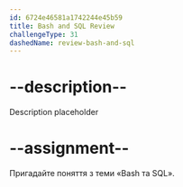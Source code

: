 ```yaml
---
id: 6724e46581a1742244e45b59
title: Bash and SQL Review
challengeType: 31
dashedName: review-bash-and-sql
---
```


# --description--

Description placeholder

# --assignment--

Пригадайте поняття з теми «Bash та SQL».

